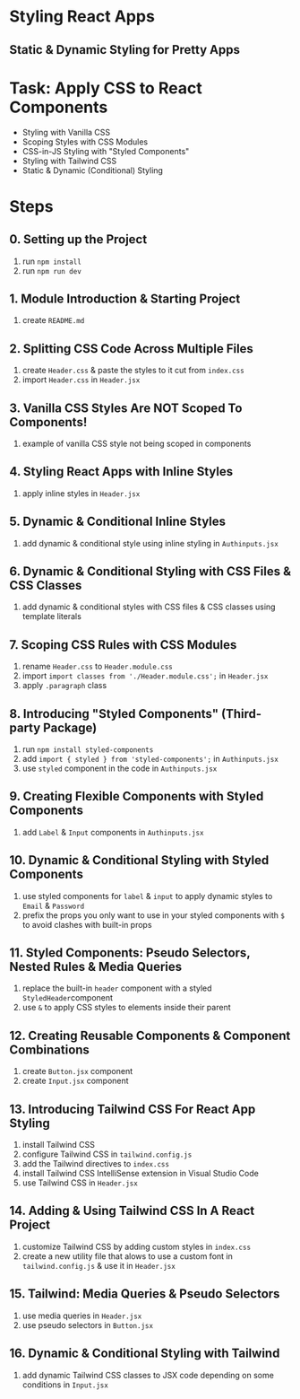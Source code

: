 # Styling React Apps

## Static & Dynamic Styling for Pretty Apps

# Task: Apply CSS to React Components

- Styling with Vanilla CSS
- Scoping Styles with CSS Modules
- CSS-in-JS Styling with "Styled Components"
- Styling with Tailwind CSS
- Static & Dynamic (Conditional) Styling

# Steps

## 0. Setting up the Project

1.  run `npm install`
2.  run `npm run dev`

## 1. Module Introduction & Starting Project

1.  create `README.md`

## 2. Splitting CSS Code Across Multiple Files

1. create `Header.css` & paste the styles to it cut from `index.css`
2. import `Header.css` in `Header.jsx`

## 3. Vanilla CSS Styles Are NOT Scoped To Components!

1. example of vanilla CSS style not being scoped in components

## 4. Styling React Apps with Inline Styles

1. apply inline styles in `Header.jsx`

## 5. Dynamic & Conditional Inline Styles

1. add dynamic & conditional style using inline styling in `Authinputs.jsx`

## 6. Dynamic & Conditional Styling with CSS Files & CSS Classes

1. add dynamic & conditional styles with CSS files & CSS classes using template literals

## 7. Scoping CSS Rules with CSS Modules

1. rename `Header.css` to `Header.module.css`
2. import `import classes from './Header.module.css';` in `Header.jsx`
3. apply `.paragraph` class

## 8. Introducing "Styled Components" (Third-party Package)

1. run `npm install styled-components`
2. add `import { styled } from 'styled-components';` in `Authinputs.jsx`
3. use `styled` component in the code in `Authinputs.jsx`

## 9. Creating Flexible Components with Styled Components

1. add `Label` & `Input` components in `Authinputs.jsx`

## 10. Dynamic & Conditional Styling with Styled Components

1. use styled components for `label` & `input` to apply dynamic styles to `Email` & `Password`
2. prefix the props you only want to use in your styled components with `$` to avoid clashes with built-in props

## 11. Styled Components: Pseudo Selectors, Nested Rules & Media Queries

1. replace the built-in `header` component with a styled `StyledHeader`component
2. use `&` to apply CSS styles to elements inside their parent

## 12. Creating Reusable Components & Component Combinations

1. create `Button.jsx` component
2. create `Input.jsx` component

## 13. Introducing Tailwind CSS For React App Styling

1. install Tailwind CSS
2. configure Tailwind CSS in `tailwind.config.js`
3. add the Tailwind directives to `index.css`
4. install Tailwind CSS IntelliSense extension in Visual Studio Code
5. use Tailwind CSS in `Header.jsx`

## 14. Adding & Using Tailwind CSS In A React Project

1. customize Tailwind CSS by adding custom styles in `index.css`
2. create a new utility file that alows to use a custom font in `tailwind.config.js` & use it in `Header.jsx`

## 15. Tailwind: Media Queries & Pseudo Selectors

1. use media queries in `Header.jsx`
2. use pseudo selectors in `Button.jsx`

## 16. Dynamic & Conditional Styling with Tailwind

1. add dynamic Tailwind CSS classes to JSX code depending on some conditions in `Input.jsx`
